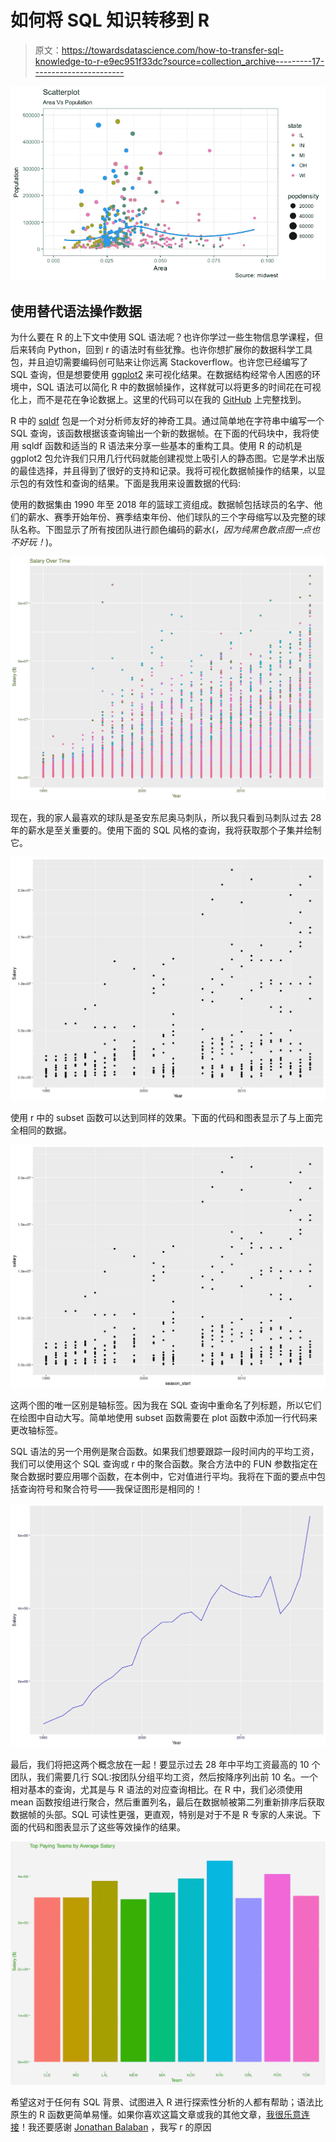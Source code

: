 # 如何将 SQL 知识转移到 R

> 原文：<https://towardsdatascience.com/how-to-transfer-sql-knowledge-to-r-e9ec951f33dc?source=collection_archive---------17----------------------->

![](img/84e2a34eb3f75db1a20c7b070415d125.png)

## 使用替代语法操作数据

为什么要在 R 的上下文中使用 SQL 语法呢？也许你学过一些生物信息学课程，但后来转向 Python，回到 r 的语法时有些犹豫。也许你想扩展你的数据科学工具包，并且迫切需要编码创可贴来让你远离 Stackoverflow。也许您已经编写了 SQL 查询，但是想要使用 [ggplot2](https://ggplot2.tidyverse.org/) 来可视化结果。在数据结构经常令人困惑的环境中，SQL 语法可以简化 R 中的数据帧操作，这样就可以将更多的时间花在可视化上，而不是花在争论数据上。这里的代码可以在我的 [GitHub](https://github.com/aaronfrederick/R-SQL-Syntax) 上完整找到。

R 中的 [sqldf](https://cran.r-project.org/web/packages/sqldf/README.html) 包是一个对分析师友好的神奇工具。通过简单地在字符串中编写一个 SQL 查询，该函数根据该查询输出一个新的数据帧。在下面的代码块中，我将使用 sqldf 函数和适当的 R 语法来分享一些基本的重构工具。使用 R 的动机是 ggplot2 包允许我们只用几行代码就能创建视觉上吸引人的静态图。它是学术出版的最佳选择，并且得到了很好的支持和记录。我将可视化数据帧操作的结果，以显示包的有效性和查询的结果。下面是我用来设置数据的代码:

使用的数据集由 1990 年至 2018 年的篮球工资组成。数据帧包括球员的名字、他们的薪水、赛季开始年份、赛季结束年份、他们球队的三个字母缩写以及完整的球队名称。下图显示了所有按团队进行颜色编码的薪水(*，因为纯黑色散点图一点也不好玩！*)。

![](img/ea9580a37baa9e5f85db181f16dc65de.png)

现在，我的家人最喜欢的球队是圣安东尼奥马刺队，所以我只看到马刺队过去 28 年的薪水是至关重要的。使用下面的 SQL 风格的查询，我将获取那个子集并绘制它。

![](img/a8d3559686b96634bb2d2ee374582d61.png)

使用 r 中的 subset 函数可以达到同样的效果。下面的代码和图表显示了与上面完全相同的数据。

![](img/50ba2e476d7415a6ee88abe9eef330bf.png)

这两个图的唯一区别是轴标签。因为我在 SQL 查询中重命名了列标题，所以它们在绘图中自动大写。简单地使用 subset 函数需要在 plot 函数中添加一行代码来更改轴标签。

SQL 语法的另一个用例是聚合函数。如果我们想要跟踪一段时间内的平均工资，我们可以使用这个 SQL 查询或 r 中的聚合函数。聚合方法中的 FUN 参数指定在聚合数据时要应用哪个函数，在本例中，它对值进行平均。我将在下面的要点中包括查询符号和聚合符号——我保证图形是相同的！

![](img/c16f702e500be8c063e7b91d86f90983.png)

最后，我们将把这两个概念放在一起！要显示过去 28 年中平均工资最高的 10 个团队，我们需要几行 SQL:按团队分组平均工资，然后按降序列出前 10 名。一个相对基本的查询，尤其是与 R 语法的对应查询相比。在 R 中，我们必须使用 mean 函数按组进行聚合，然后重置列名，最后在数据帧被第二列重新排序后获取数据帧的头部。SQL 可读性更强，更直观，特别是对于不是 R 专家的人来说。下面的代码和图表显示了这些等效操作的结果。

![](img/85bc2f0dd82b6840264dbb705bfbe7f2.png)

希望这对于任何有 SQL 背景、试图进入 R 进行探索性分析的人都有帮助；语法比原生的 R 函数更简单易懂。如果你喜欢这篇文章或我的其他文章，[我很乐意连接](https://www.linkedin.com/in/aarondfrederick/)！我还要感谢 [Jonathan Balaban](https://medium.com/u/664d460a5ffa?source=post_page-----e9ec951f33dc--------------------------------) ，我写 r 的原因